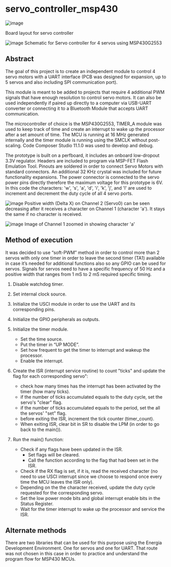 # servo_controller_msp430

![image](https://user-images.githubusercontent.com/86902176/174351745-566496b7-6b94-4d67-b228-3ee8d65ea0e0.png) 

Board layout for servo controller




![image](https://user-images.githubusercontent.com/86902176/174352603-34216107-ba7f-4045-8db4-1189ea6a21d5.png)
Schematic for Servo controller for 4 servos using MSP430G2553
## Abstract
The goal of this project is to create an independent module to control 4 servo motors with a UART interface (PCB was designed for expansion, up to 5 servos and also including SPI communication port). 

This module is meant to be added to projects that require 4 additional PWM signals that have enough resolution to control servo motors. It can also be used independently if paired up directly to a computer via USB-UART converter or connecting it to a Bluetooth Module that accepts UART communication. 

The microcontroller of choice is the MSP430G2553, TIMER_A module was used to keep track of time and create an interrupt to wake up the processor after a set amount of time. The MCU is running at 16 MHz generated internally and the timer module is running using the SMCLK without post-scaling. Code Composer Studio 11.1.0 was used to develop and debug. 

The prototype is built on a perfboard, it includes an onboard low-dropout 3.3V regulator. Headers are included to program via MSP-FET Flash Emulation Tool. Pinouts are soldered in order to connect Servo Motors with standard connectors. An additional 32 KHz crystal was included for future functionality expansions. The power connector is connected to the servo power pins directly therefore the maximum voltage for this prototype is 6V. In this code the characters: 'w', 's', 'a', 'd', 'i', 'k', 'j', and 'l' are used to increment and decrement the duty cycle of all 4 servo ports.  

![image](https://user-images.githubusercontent.com/86902176/174415145-27fbc30d-8f04-4f45-bdb8-0451dbc002c3.png)
Positive width (Delta X) on Channel 2 (Servo0) can be seen decreasing after it receives a character on Channel 1 (character 'a'). It stays the same if no character is received. 

 
 
![image](https://user-images.githubusercontent.com/86902176/174415436-93b906b4-8196-4b2d-a725-984ebef13b29.png)
Image of Channel 1 zoomed in showing character 'a'

## Method of execution
It was decided to use “soft-PWM” method in order to control more than 2 servos with only one timer in order to leave the second timer (TA1) available in case it’s needed for additional functions also so any GPIO can be used for servos. Signals for servos need to have a specific frequency of 50 Hz and a positive width that ranges from 1 mS to 2 mS required specific timing. 

1. Disable watchdog timer.
2. Set internal clock source.
3. Initialize the USCI module in order to use the UART and its corresponding pins.
4. Initialize the GPIO peripherals as outputs.
5. Initialize the timer module.
    - Set the time source.
    - Put the timer in “UP MODE”.
    - Set how frequent to get the timer to interrupt and wakeup the processor.
    - Enable the interrupt.

6. Create the ISR (interrupt service routine) to count "ticks" and update the flag for each corresponding servo":
    - check how many times has the interrupt has been activated by the timer (how many ticks).
    - if the number of ticks accumulated equals to the duty cycle, set the servo's "clear" flag.
    - if the number of ticks accumulated equals to the period, set the all the servos' "set" flag.
    - before exiting the ISR, increment the tick counter (timer_count).
    - When exiting ISR, clear bit in SR to disable the LPM (in order to go back to the main()).
8. Run the main() function:
    - Check if any flags have been updated in the ISR.
      - Set flags will be cleared.
      - Call the function according to the flag that had been set in the ISR. 
    - Check if the RX flag is set, if it is, read the received character (no need to use USCI interrupt since we choose to respond once every time the MCU leaves the ISR only).
    - Depending on the the character received, update the duty cycle requested for the corresponding servo. 
    - Set the low power mode bits and global interrupt enable bits in the Status Register. 
    - Wait for the timer interrupt to wake up the processor and service the ISR. 

## Alternate methods
There are two libraries that can be used for this purpose using the Energia Development Environment. One for servos and one for UART. That route was not chosen in this case in order to practice and understand the program flow for MSP430 MCUs.
